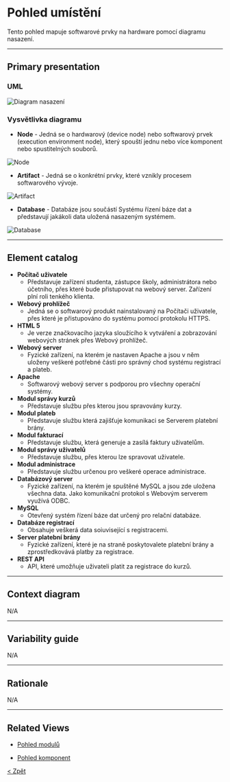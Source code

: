 # Pohled umístění
Tento pohled mapuje softwarové prvky na hardware pomocí diagramu nasazení.

---

## Primary presentation
### UML
![Diagram nasazení](https://github.com/michaelslavev/4IT575-seminarni-prace/blob/a639e43ee656512c83023e5d2e2e88c45b5c2c3e/SOA/assets/Diagram%20nasazen%C3%AD-SOA.drawio.png "Diagram nasazení")

### Vysvětlivka diagramu
- **Node** - Jedná se o hardwarový (device node) nebo softwarový prvek (execution environment node), který spouští jednu nebo více komponent nebo spustitelných souborů.

![Node](https://github.com/michaelslavev/4IT575-seminarni-prace/blob/1f893ee628bccc2657125208a845d7b6f3ee9685/SOA/assets/prvky-diagram%C5%AF/Node.png "Označení Node")

- **Artifact** - Jedná se o konkrétní prvky, které vznikly procesem softwarového vývoje.

![Artifact](https://github.com/michaelslavev/4IT575-seminarni-prace/blob/1f893ee628bccc2657125208a845d7b6f3ee9685/SOA/assets/prvky-diagram%C5%AF/Artifact.png "Označení Artifactu")

- **Database** - Databáze jsou součástí Systému řízení báze dat a představují jakákoli data uložená nasazeným systémem.

![Database](https://github.com/michaelslavev/4IT575-seminarni-prace/blob/1f893ee628bccc2657125208a845d7b6f3ee9685/SOA/assets/prvky-diagram%C5%AF/Database.png "Označení Database")

---

## Element catalog
- **Počítač uživatele**
    - Představuje zařízení studenta, zástupce školy, administrátora nebo účetního, přes které bude přistupovat na webový server. Zařízení plní roli tenkého klienta.
- **Webový prohlížeč**
    - Jedná se o softwarový produkt nainstalovaný na Počítači uživatele, přes které je přistupováno do systému pomocí protokolu HTTPS.
- **HTML 5**
    - Je verze značkovacího jazyka sloužícího k vytváření a zobrazování webových stránek přes Webový prohlížeč.
- **Webový server**
    -  Fyzické zařízení, na kterém je nastaven Apache a jsou v něm uloženy veškeré potřebné části pro správný chod systému registrací a plateb.
- **Apache**
    - Softwarový webový server s podporou pro všechny operační systémy.
- **Modul správy kurzů**
    - Představuje službu přes kterou jsou spravovány kurzy.
- **Modul plateb**
    - Představuje službu která zajišťuje komunikaci se Serverem platební brány.
- **Modul fakturací**
    - Představuje službu, která generuje a zasílá faktury uživatelům.
- **Modul správy uživatelů**
    - Představuje službu, přes kterou lze spravovat uživatele.
- **Modul administrace**
    - Představuje službu určenou pro veškeré operace administrace.
- **Databázový server**
    - Fyzické zařízení, na kterém je spuštěné MySQL a jsou zde uložena všechna data. Jako komunikační protokol s Webovým serverem využívá ODBC.
- **MySQL**
    - Otevřený systém řízení báze dat určený pro relační databáze.
- **Databáze registrací**
    - Obsahuje veškerá data soiuvisející s registracemi.
- **Server platební brány**
    - Fyzické zařízení, které je na straně poskytovalete platební brány a zprostředkovává platby za registrace.
- **REST API**
    - API, které umožňuje uživateli platit za registrace do kurzů.

---
## Context diagram
N/A

---
## Variability guide
N/A

---

## Rationale
N/A

---

## Related Views
- [Pohled modulů](../moduly/README.md "Přejít na pohled modulů")

- [Pohled komponent](../komponenty/README.md "Přejít na pohled komponent")

[< Zpět](../../ "Zpět do adresáře SOA")
